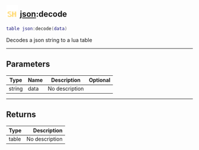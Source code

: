 ## <img src="../../.gitbook/assets/shared.png" width="32" height="32" /> [json](../json/README.md):decode

```lua
table json:decode(data)
```

Decodes a json string to a lua table<br>

-----------------
## Parameters

| Type   | Name | Description | Optional |
| ------ | ---- | ----------- | -------: |
| string | data | No description |  |

-----------------
## Returns

| Type   | Description |
| ------ | ----------: |
| table | No description |
